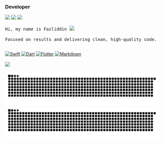 ### Developer
<a href="https://t.me/HiroCode01"><img src="https://img.shields.io/badge/Telegram-2CA5E0?style=for-the-badge&logo=telegram&logoColor=white" /></a>
<a href="https://x.com/@hirocode01"><img src="https://img.shields.io/twitter/url?url=https%3A%2F%2Fx.com%2Fhirocode01&style=for-the-badge&logo=x&logoColor=%23fff&logoSize=36&labelColor=%23000&color=%23000" /></a>
<a href="https://www.instagram.com/hirocode01"><img src="https://img.shields.io/badge/Instagram-E4405F?style=for-the-badge&logo=instagram&logoColor=white" /></a>
<br /> <br />
<samp>
Hi, my name is Fazliddin <a href="#"><img src="https://media.giphy.com/media/hvRJCLFzcasrR4ia7z/giphy.gif"  width="24px" ></a>
</samp>
<br /> <br />
<samp>
Focused on results and delivering clean, high-quality code.
</samp>
<br /> <br />
<samp>

[![Swift](https://img.shields.io/badge/swift-F54A2A?style=for-the-badge&logo=swift&logoColor=white)](https://developer.apple.com/swift/)
[![Dart](https://img.shields.io/badge/dart-%230175C2.svg?style=for-the-badge&logo=dart&logoColor=white)](https://dart.dev/)
[![Flutter](https://img.shields.io/badge/Flutter-%2302569B.svg?style=for-the-badge&logo=Flutter&logoColor=white)](https://flutter.dev/)
[![Markdown](https://img.shields.io/badge/markdown-%23000000.svg?style=for-the-badge&logo=markdown&logoColor=white)](#)
<br /> <br />
<a href="https://www.codewars.com/users/HiroCode01"><img src="https://www.codewars.com/users/HiroCode01/badges/large"></a>

[![github contribution grid snake animation](https://raw.githubusercontent.com/masxxiii/masxxiii/output/github-contribution-grid-snake-dark.svg#gh-dark-mode-only)](#gh-dark-mode-only)
[![github contribution grid snake animation](https://raw.githubusercontent.com/masxxiii/masxxiii/output/github-contribution-grid-snake.svg#gh-light-mode-only)](#gh-light-mode-only)
